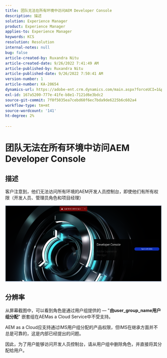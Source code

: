 ```yaml
---
title: 团队无法在所有环境中访问AEM Developer Console
description: 描述
solution: Experience Manager
product: Experience Manager
applies-to: Experience Manager
keywords: KCS
resolution: Resolution
internal-notes: null
bug: false
article-created-by: Ruxandra Nitu
article-created-date: 9/26/2022 7:41:49 AM
article-published-by: Ruxandra Nitu
article-published-date: 9/26/2022 7:50:41 AM
version-number: 1
article-number: KA-20654
dynamics-url: https://adobe-ent.crm.dynamics.com/main.aspx?forceUCI=1&pagetype=entityrecord&etn=knowledgearticle&id=d4a7c7a8-6e3d-ed11-9db1-002248086a73
exl-id: 167a5200-777e-41fe-b8e1-7121d6e3bdc2
source-git-commit: 7f0f5035ea7cebd60f6ec7bda9de6225b6c602a4
workflow-type: tm+mt
source-wordcount: '141'
ht-degree: 2%

---
```


# 团队无法在所有环境中访问AEM Developer Console

## 描述


客户注意到，他们无法访问所有环境的AEM开发人员控制台，即使他们有所有权限（开发人员、管理员角色和项目经理）

![](assets/___c5e8bdde-6f3d-ed11-9db1-002248086a73___.png)


## 分辨率


从屏幕截图中，可以看到角色是通过用户组提供的 — &quot;<b>由user_group_name用户组分配</b>&quot;
嵌套组在AEMas a Cloud Service中不受支持。

AEM as a Cloud应支持通过IMS用户组分配的产品权限，但IMS在继承方面并不总是可靠的，这是内部已经提出的问题。



因此，为了用户能够访问开发人员控制台，请从用户组中删除角色，并直接将其分配给用户。
